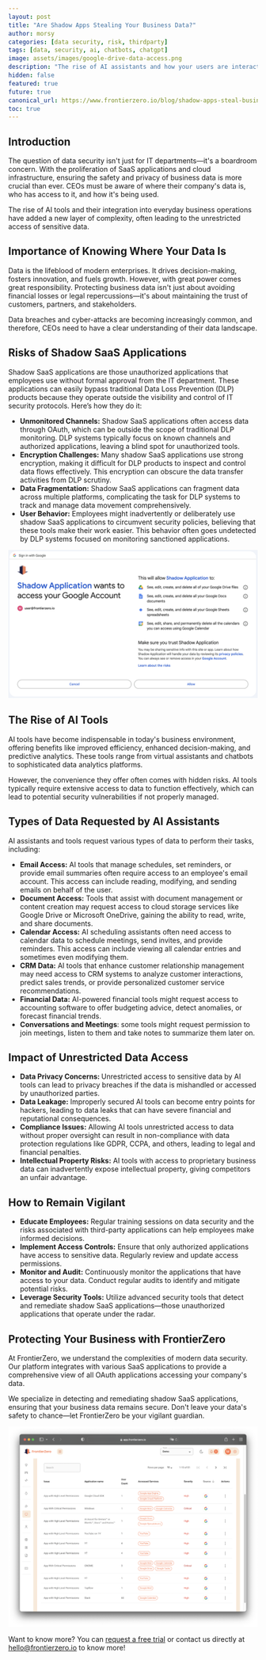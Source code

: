 ```yaml
---
layout: post
title: "Are Shadow Apps Stealing Your Business Data?"
author: morsy
categories: [data security, risk, thirdparty]
tags: [data, security, ai, chatbots, chatgpt]
image: assets/images/google-drive-data-access.png
description: "The rise of AI assistants and how your users are interacting with Shadow Apps"
hidden: false
featured: true
future: true
canonical_url: https://www.frontierzero.io/blog/shadow-apps-steal-business-data
toc: true
---
```


## Introduction

The question of data security isn't just for IT departments—it's a boardroom concern. With the proliferation of SaaS applications and cloud infrastructure, ensuring the safety and privacy of business data is more crucial than ever. CEOs must be aware of where their company's data is, who has access to it, and how it's being used.

The rise of AI tools and their integration into everyday business operations have added a new layer of complexity, often leading to the unrestricted access of sensitive data.


## Importance of Knowing Where Your Data Is
Data is the lifeblood of modern enterprises. It drives decision-making, fosters innovation, and fuels growth. However, with great power comes great responsibility. Protecting business data isn't just about avoiding financial losses or legal repercussions—it's about maintaining the trust of customers, partners, and stakeholders.

Data breaches and cyber-attacks are becoming increasingly common, and therefore, CEOs need to have a clear understanding of their data landscape.

## Risks of Shadow SaaS Applications
Shadow SaaS applications are those unauthorized applications that employees use without formal approval from the IT department. These applications can easily bypass traditional Data Loss Prevention (DLP) products because they operate outside the visibility and control of IT security protocols. Here’s how they do it:

- <b>Unmonitored Channels:</b> Shadow SaaS applications often access data through OAuth, which can be outside the scope of traditional DLP monitoring. DLP systems typically focus on known channels and authorized applications, leaving a blind spot for unauthorized tools.
- <b>Encryption Challenges:</b> Many shadow SaaS applications use strong encryption, making it difficult for DLP products to inspect and control data flows effectively. This encryption can obscure the data transfer activities from DLP scrutiny.
- <b>Data Fragmentation:</b> Shadow SaaS applications can fragment data across multiple platforms, complicating the task for DLP systems to track and manage data movement comprehensively.
- <b>User Behavior:</b> Employees might inadvertently or deliberately use shadow SaaS applications to circumvent security policies, believing that these tools make their work easier. This behavior often goes undetected by DLP systems focused on monitoring sanctioned applications.

![Shadow App requesting Google data permissions](/assets/images/shadow-app-requesting-access.png)

## The Rise of AI Tools
AI tools have become indispensable in today's business environment, offering benefits like improved efficiency, enhanced decision-making, and predictive analytics. These tools range from virtual assistants and chatbots to sophisticated data analytics platforms.

However, the convenience they offer often comes with hidden risks. AI tools typically require extensive access to data to function effectively, which can lead to potential security vulnerabilities if not properly managed.

## Types of Data Requested by AI Assistants
AI assistants and tools request various types of data to perform their tasks, including:
- <b>Email Access:</b> AI tools that manage schedules, set reminders, or provide email summaries often require access to an employee's email account. This access can include reading, modifying, and sending emails on behalf of the user.
- <b>Document Access:</b> Tools that assist with document management or content creation may request access to cloud storage services like Google Drive or Microsoft OneDrive, gaining the ability to read, write, and share documents.
- <b>Calendar Access:</b> AI scheduling assistants often need access to calendar data to schedule meetings, send invites, and provide reminders. This access can include viewing all calendar entries and sometimes even modifying them.
- <b>CRM Data:</b> AI tools that enhance customer relationship management may need access to CRM systems to analyze customer interactions, predict sales trends, or provide personalized customer service recommendations.
- <b>Financial Data:</b> AI-powered financial tools might request access to accounting software to offer budgeting advice, detect anomalies, or forecast financial trends.
- <b>Conversations and Meetings</b>: some tools might request permission to join meetings, listen to them and take notes to summarize them later on.

## Impact of Unrestricted Data Access
- <b>Data Privacy Concerns: </b>Unrestricted access to sensitive data by AI tools can lead to privacy breaches if the data is mishandled or accessed by unauthorized parties.
- <b>Data Leakage:</b> Improperly secured AI tools can become entry points for hackers, leading to data leaks that can have severe financial and reputational consequences.
- <b>Compliance Issues:</b> Allowing AI tools unrestricted access to data without proper oversight can result in non-compliance with data protection regulations like GDPR, CCPA, and others, leading to legal and financial penalties.
- <b>Intellectual Property Risks:</b> AI tools with access to proprietary business data can inadvertently expose intellectual property, giving competitors an unfair advantage.

## How to Remain Vigilant
- <b>Educate Employees:</b> Regular training sessions on data security and the risks associated with third-party applications can help employees make informed decisions.
- <b>Implement Access Controls:</b> Ensure that only authorized applications have access to sensitive data. Regularly review and update access permissions.
- <b>Monitor and Audit:</b> Continuously monitor the applications that have access to your data. Conduct regular audits to identify and mitigate potential risks.
- <b>Leverage Security Tools:</b> Utilize advanced security tools that detect and remediate shadow SaaS applications—those unauthorized applications that operate under the radar.

## Protecting Your Business with FrontierZero
At FrontierZero, we understand the complexities of modern data security. Our platform integrates with various SaaS applications to provide a comprehensive view of all OAuth applications accessing your company's data.

We specialize in detecting and remediating shadow SaaS applications, ensuring that your business data remains secure. Don't leave your data's safety to chance—let FrontierZero be your vigilant guardian.

![FrontierZero Shadow SaaS Permissions](/assets/images/frontierzero-shadow-saas-permissions.png)

Want to know more? You can [request a free trial](https://app.frontierzero.io/signup) or contact us directly at [hello@frontierzero.io](mailto:hello@frontierzero.io) to know more!